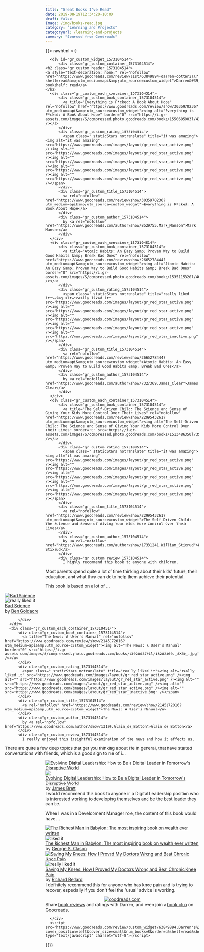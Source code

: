 ```yaml
---
title: "Great Books I've Read"
date: 2019-08-19T12:34:20+10:00
draft: false
Image: /img/books-read.jpg
category: "Learning and Projects"
categoryurl: /learning-and-projects
summary: "Sourced from Goodreads"
---
```


{{<  rawhtml >}}
      <!-- Show static HTML/CSS as a placeholder in case js is not enabled - javascript include will override this if things work -->
      <style type="text/css" media="screen">
  .gr_custom_container_1573104514 {
    /* customize your Goodreads widget container here*/
    border: 1px solid gray;
    border-radius:10px;
    padding: 10px 5px 10px 5px;
    background-color: #FFFFFF;
    color: #000000;
    width: 300px
  }
  .gr_custom_header_1573104514 {
    /* customize your Goodreads header here*/
    border-bottom: 1px solid gray;
    width: 100%;
    margin-bottom: 5px;
    text-align: center;
    font-size: 120%
  }
  .gr_custom_each_container_1573104514 {
    /* customize each individual book container here */
    width: 100%;
    clear: both;
    margin-bottom: 10px;
    overflow: auto;
    padding-bottom: 4px;
    border-bottom: 1px solid #aaa;
  }
  .gr_custom_book_container_1573104514 {
    /* customize your book covers here */
    overflow: hidden;
    height: 60px;
      float: left;
      margin-right: 4px;
      width: 39px;
  }
  .gr_custom_author_1573104514 {
    /* customize your author names here */
    font-size: 10px;
  }
  .gr_custom_tags_1573104514 {
    /* customize your tags here */
    font-size: 10px;
    color: gray;
  }
  .gr_custom_rating_1573104514 {
    /* customize your rating stars here */
    float: right;
  }
</style>

      <div id="gr_custom_widget_1573104514">
          <div class="gr_custom_container_1573104514">
    <h2 class="gr_custom_header_1573104514">
    <a style="text-decoration: none;" rel="nofollow" href="https://www.goodreads.com/review/list/63849894-darren-cotterill?shelf=read&amp;utm_medium=api&amp;utm_source=custom_widget">Darren&#39;s bookshelf: read</a>
    </h2>
      <div class="gr_custom_each_container_1573104514">
          <div class="gr_custom_book_container_1573104514">
            <a title="Everything is F*cked: A Book About Hope" rel="nofollow" href="https://www.goodreads.com/review/show/3035970236?utm_medium=api&amp;utm_source=custom_widget"><img alt="Everything is F*cked: A Book About Hope" border="0" src="https://i.gr-assets.com/images/S/compressed.photo.goodreads.com/books/1550685003l/43808723._SX50_.jpg" /></a>
          </div>
          <div class="gr_custom_rating_1573104514">
            <span class=" staticStars notranslate" title="it was amazing"><img alt="it was amazing" src="https://www.goodreads.com/images/layout/gr_red_star_active.png" /><img alt="" src="https://www.goodreads.com/images/layout/gr_red_star_active.png" /><img alt="" src="https://www.goodreads.com/images/layout/gr_red_star_active.png" /><img alt="" src="https://www.goodreads.com/images/layout/gr_red_star_active.png" /><img alt="" src="https://www.goodreads.com/images/layout/gr_red_star_active.png" /></span>
          </div>
          <div class="gr_custom_title_1573104514">
            <a rel="nofollow" href="https://www.goodreads.com/review/show/3035970236?utm_medium=api&amp;utm_source=custom_widget">Everything is F*cked: A Book About Hope</a>
          </div>
          <div class="gr_custom_author_1573104514">
            by <a rel="nofollow" href="https://www.goodreads.com/author/show/8529755.Mark_Manson">Mark Manson</a>
          </div>
      </div>
      <div class="gr_custom_each_container_1573104514">
          <div class="gr_custom_book_container_1573104514">
            <a title="Atomic Habits: An Easy &amp; Proven Way to Build Good Habits &amp; Break Bad Ones" rel="nofollow" href="https://www.goodreads.com/review/show/2665278444?utm_medium=api&amp;utm_source=custom_widget"><img alt="Atomic Habits: An Easy &amp; Proven Way to Build Good Habits &amp; Break Bad Ones" border="0" src="https://i.gr-assets.com/images/S/compressed.photo.goodreads.com/books/1535115320l/40121378._SY75_.jpg" /></a>
          </div>
          <div class="gr_custom_rating_1573104514">
            <span class=" staticStars notranslate" title="really liked it"><img alt="really liked it" src="https://www.goodreads.com/images/layout/gr_red_star_active.png" /><img alt="" src="https://www.goodreads.com/images/layout/gr_red_star_active.png" /><img alt="" src="https://www.goodreads.com/images/layout/gr_red_star_active.png" /><img alt="" src="https://www.goodreads.com/images/layout/gr_red_star_active.png" /><img alt="" src="https://www.goodreads.com/images/layout/gr_red_star_inactive.png" /></span>
          </div>
          <div class="gr_custom_title_1573104514">
            <a rel="nofollow" href="https://www.goodreads.com/review/show/2665278444?utm_medium=api&amp;utm_source=custom_widget">Atomic Habits: An Easy &amp; Proven Way to Build Good Habits &amp; Break Bad Ones</a>
          </div>
          <div class="gr_custom_author_1573104514">
            by <a rel="nofollow" href="https://www.goodreads.com/author/show/7327369.James_Clear">James Clear</a>
          </div>
      </div>
      <div class="gr_custom_each_container_1573104514">
          <div class="gr_custom_book_container_1573104514">
            <a title="The Self-Driven Child: The Science and Sense of Giving Your Kids More Control Over Their Lives" rel="nofollow" href="https://www.goodreads.com/review/show/2299543261?utm_medium=api&amp;utm_source=custom_widget"><img alt="The Self-Driven Child: The Science and Sense of Giving Your Kids More Control Over Their Lives" border="0" src="https://i.gr-assets.com/images/S/compressed.photo.goodreads.com/books/1513486350l/35457692._SY75_.jpg" /></a>
          </div>
          <div class="gr_custom_rating_1573104514">
            <span class=" staticStars notranslate" title="it was amazing"><img alt="it was amazing" src="https://www.goodreads.com/images/layout/gr_red_star_active.png" /><img alt="" src="https://www.goodreads.com/images/layout/gr_red_star_active.png" /><img alt="" src="https://www.goodreads.com/images/layout/gr_red_star_active.png" /><img alt="" src="https://www.goodreads.com/images/layout/gr_red_star_active.png" /><img alt="" src="https://www.goodreads.com/images/layout/gr_red_star_active.png" /></span>
          </div>
          <div class="gr_custom_title_1573104514">
            <a rel="nofollow" href="https://www.goodreads.com/review/show/2299543261?utm_medium=api&amp;utm_source=custom_widget">The Self-Driven Child: The Science and Sense of Giving Your Kids More Control Over Their Lives</a>
          </div>
          <div class="gr_custom_author_1573104514">
            by <a rel="nofollow" href="https://www.goodreads.com/author/show/17331241.William_Stixrud">William Stixrud</a>
          </div>
          <div class="gr_custom_review_1573104514">
            I highly recommend this book to anyone with children.

Most parents spend quite a lot of time thinking about their kids' future, their education, and what they can do to help them achieve their potential.

This book is based on a lot of ...
          </div>
      </div>
      <div class="gr_custom_each_container_1573104514">
          <div class="gr_custom_book_container_1573104514">
            <a title="Bad Science" rel="nofollow" href="https://www.goodreads.com/review/show/2602695061?utm_medium=api&amp;utm_source=custom_widget"><img alt="Bad Science" border="0" src="https://i.gr-assets.com/images/S/compressed.photo.goodreads.com/books/1327251503l/3272165._SX50_.jpg" /></a>
          </div>
          <div class="gr_custom_rating_1573104514">
            <span class=" staticStars notranslate" title="really liked it"><img alt="really liked it" src="https://www.goodreads.com/images/layout/gr_red_star_active.png" /><img alt="" src="https://www.goodreads.com/images/layout/gr_red_star_active.png" /><img alt="" src="https://www.goodreads.com/images/layout/gr_red_star_active.png" /><img alt="" src="https://www.goodreads.com/images/layout/gr_red_star_active.png" /><img alt="" src="https://www.goodreads.com/images/layout/gr_red_star_inactive.png" /></span>
          </div>
          <div class="gr_custom_title_1573104514">
            <a rel="nofollow" href="https://www.goodreads.com/review/show/2602695061?utm_medium=api&amp;utm_source=custom_widget">Bad Science</a>
          </div>
          <div class="gr_custom_author_1573104514">
            by <a rel="nofollow" href="https://www.goodreads.com/author/show/1387272.Ben_Goldacre">Ben Goldacre</a>
          </div>
          <div class="gr_custom_review_1573104514">
            
          </div>
      </div>
      <div class="gr_custom_each_container_1573104514">
          <div class="gr_custom_book_container_1573104514">
            <a title="The News: A User's Manual" rel="nofollow" href="https://www.goodreads.com/review/show/2145172016?utm_medium=api&amp;utm_source=custom_widget"><img alt="The News: A User's Manual" border="0" src="https://i.gr-assets.com/images/S/compressed.photo.goodreads.com/books/1392003791l/18282869._SX50_.jpg" /></a>
          </div>
          <div class="gr_custom_rating_1573104514">
            <span class=" staticStars notranslate" title="really liked it"><img alt="really liked it" src="https://www.goodreads.com/images/layout/gr_red_star_active.png" /><img alt="" src="https://www.goodreads.com/images/layout/gr_red_star_active.png" /><img alt="" src="https://www.goodreads.com/images/layout/gr_red_star_active.png" /><img alt="" src="https://www.goodreads.com/images/layout/gr_red_star_active.png" /><img alt="" src="https://www.goodreads.com/images/layout/gr_red_star_inactive.png" /></span>
          </div>
          <div class="gr_custom_title_1573104514">
            <a rel="nofollow" href="https://www.goodreads.com/review/show/2145172016?utm_medium=api&amp;utm_source=custom_widget">The News: A User's Manual</a>
          </div>
          <div class="gr_custom_author_1573104514">
            by <a rel="nofollow" href="https://www.goodreads.com/author/show/13199.Alain_de_Botton">Alain de Botton</a>
          </div>
          <div class="gr_custom_review_1573104514">
            I really enjoyed this insightful examination of the news and how it affects us.

There are quite a few deep topics that get you thinking about life in general, that have started conversations with friends, which is a good sign to me of i...
          </div>
      </div>
      <div class="gr_custom_each_container_1573104514">
          <div class="gr_custom_book_container_1573104514">
            <a title="Evolving Digital Leadership: How to Be a Digital Leader in Tomorrow's Disruptive World" rel="nofollow" href="https://www.goodreads.com/review/show/2472930029?utm_medium=api&amp;utm_source=custom_widget"><img alt="Evolving Digital Leadership: How to Be a Digital Leader in Tomorrow's Disruptive World" border="0" src="https://i.gr-assets.com/images/S/compressed.photo.goodreads.com/books/1530528358l/39971319._SX50_.jpg" /></a>
          </div>
          <div class="gr_custom_rating_1573104514">
            <span class=" staticStars notranslate"><img src="https://www.goodreads.com/images/layout/gr_red_star_inactive.png" /><img alt="" src="https://www.goodreads.com/images/layout/gr_red_star_inactive.png" /><img alt="" src="https://www.goodreads.com/images/layout/gr_red_star_inactive.png" /><img alt="" src="https://www.goodreads.com/images/layout/gr_red_star_inactive.png" /><img alt="" src="https://www.goodreads.com/images/layout/gr_red_star_inactive.png" /></span>
          </div>
          <div class="gr_custom_title_1573104514">
            <a rel="nofollow" href="https://www.goodreads.com/review/show/2472930029?utm_medium=api&amp;utm_source=custom_widget">Evolving Digital Leadership: How to Be a Digital Leader in Tomorrow's Disruptive World</a>
          </div>
          <div class="gr_custom_author_1573104514">
            by <a rel="nofollow" href="https://www.goodreads.com/author/show/201970.James_Brett">James Brett</a>
          </div>
          <div class="gr_custom_review_1573104514">
            I would recommend this book to anyone in a Digital Leadership position who is interested working to developing themselves and be the best leader they can be.

When I was in a Development Manager role, the content of this book would have ...
          </div>
      </div>
      <div class="gr_custom_each_container_1573104514">
          <div class="gr_custom_book_container_1573104514">
            <a title="The Richest Man in Babylon: The most inspiring book on wealth ever written" rel="nofollow" href="https://www.goodreads.com/review/show/2429873833?utm_medium=api&amp;utm_source=custom_widget"><img alt="The Richest Man in Babylon: The most inspiring book on wealth ever written" border="0" src="https://i.gr-assets.com/images/S/compressed.photo.goodreads.com/books/1520792259l/39110619._SX50_.jpg" /></a>
          </div>
          <div class="gr_custom_rating_1573104514">
            <span class=" staticStars notranslate" title="liked it"><img alt="liked it" src="https://www.goodreads.com/images/layout/gr_red_star_active.png" /><img alt="" src="https://www.goodreads.com/images/layout/gr_red_star_active.png" /><img alt="" src="https://www.goodreads.com/images/layout/gr_red_star_active.png" /><img alt="" src="https://www.goodreads.com/images/layout/gr_red_star_inactive.png" /><img alt="" src="https://www.goodreads.com/images/layout/gr_red_star_inactive.png" /></span>
          </div>
          <div class="gr_custom_title_1573104514">
            <a rel="nofollow" href="https://www.goodreads.com/review/show/2429873833?utm_medium=api&amp;utm_source=custom_widget">The Richest Man in Babylon: The most inspiring book on wealth ever written</a>
          </div>
          <div class="gr_custom_author_1573104514">
            by <a rel="nofollow" href="https://www.goodreads.com/author/show/688.George_S_Clason">George S. Clason</a>
          </div>
      </div>
      <div class="gr_custom_each_container_1573104514">
          <div class="gr_custom_book_container_1573104514">
            <a title="Saving My Knees: How I Proved My Doctors Wrong and Beat Chronic Knee Pain" rel="nofollow" href="https://www.goodreads.com/review/show/2259887979?utm_medium=api&amp;utm_source=custom_widget"><img alt="Saving My Knees: How I Proved My Doctors Wrong and Beat Chronic Knee Pain" border="0" src="https://s.gr-assets.com/assets/nophoto/book/50x75-a91bf249278a81aabab721ef782c4a74.png" /></a>
          </div>
          <div class="gr_custom_rating_1573104514">
            <span class=" staticStars notranslate" title="really liked it"><img alt="really liked it" src="https://www.goodreads.com/images/layout/gr_red_star_active.png" /><img alt="" src="https://www.goodreads.com/images/layout/gr_red_star_active.png" /><img alt="" src="https://www.goodreads.com/images/layout/gr_red_star_active.png" /><img alt="" src="https://www.goodreads.com/images/layout/gr_red_star_active.png" /><img alt="" src="https://www.goodreads.com/images/layout/gr_red_star_inactive.png" /></span>
          </div>
          <div class="gr_custom_title_1573104514">
            <a rel="nofollow" href="https://www.goodreads.com/review/show/2259887979?utm_medium=api&amp;utm_source=custom_widget">Saving My Knees: How I Proved My Doctors Wrong and Beat Chronic Knee Pain</a>
          </div>
          <div class="gr_custom_author_1573104514">
            by <a rel="nofollow" href="https://www.goodreads.com/author/show/2489336.Richard_Bedard">Richard Bedard</a>
          </div>
          <div class="gr_custom_review_1573104514">
            I definitely recommend this for anyone who has knee pain and is trying to recover, especially if you don't feel the 'usual' advice is working.
          </div>
      </div>
  <br style="clear: both"/>
  <center>
    <a rel="nofollow" href="https://www.goodreads.com/"><img alt="goodreads.com" style="border:0" src="https://www.goodreads.com/images/widget/widget_logo.gif" /></a>
  </center>
  <noscript>
    Share <a rel="nofollow" href="https://www.goodreads.com/">book reviews</a> and ratings with Darren, and even join a <a rel="nofollow" href="https://www.goodreads.com/group">book club</a> on Goodreads.
  </noscript>
  </div>

      </div>
      <script src="https://www.goodreads.com/review/custom_widget/63849894.Darren's%20bookshelf:%20read?cover_position=left&cover_size=small&num_books=8&order=d&shelf=read&show_author=1&show_cover=1&show_rating=1&show_review=1&show_tags=1&show_title=1&sort=date_read&widget_bg_color=FFFFFF&widget_bg_transparent=&widget_border_width=1&widget_id=1573104514&widget_text_color=000000&widget_title_size=medium&widget_width=medium" type="text/javascript" charset="utf-8"></script>
      
{{</rawhtml>}}
      